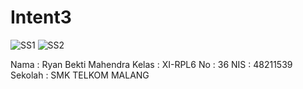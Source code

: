 # Intent3

![SS1](https://docs.google.com/uc?id=0B8w2AZUEmJ9fQmNVd0xiNHhDSmM)
![SS2](https://docs.google.com/uc?id=0B8w2AZUEmJ9fQmNVd0xiNHhDSmM)

Nama : Ryan Bekti Mahendra
Kelas : XI-RPL6
No : 36
NIS : 48211539
Sekolah : SMK TELKOM MALANG
